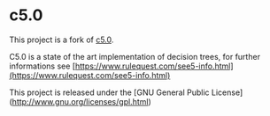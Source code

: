 # c5.0

This project is a fork of [c5.0](https://www.rulequest.com).

C5.0 is a state of the art implementation of decision trees, for further informations see [https://www.rulequest.com/see5-info.html](https://www.rulequest.com/see5-info.html)

This project is released under the [GNU General Public License] (http://www.gnu.org/licenses/gpl.html)


